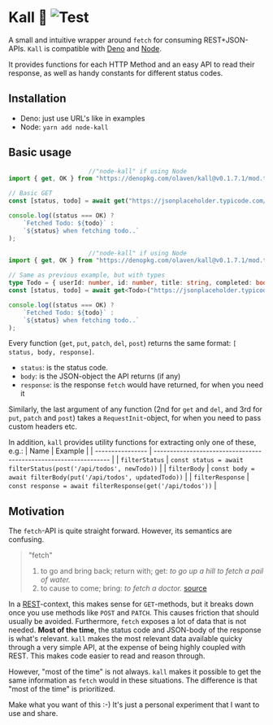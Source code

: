 # Kall 🦜 ![Test](https://github.com/olaven/kall/workflows/Test/badge.svg) 
A small and intuitive wrapper around `fetch` for consuming REST+JSON-APIs.
`Kall` is compatible with [Deno](https://deno.land) and [Node](nodejs.org). 

It provides functions for each HTTP Method and an easy API to read their response,
as well as handy constants for different status codes. 

## Installation 
* Deno: just use URL's like in examples 
* Node: `yarn add node-kall`

## Basic usage 
```ts
                      //"node-kall" if using Node
import { get, OK } from "https://denopkg.com/olaven/kall@v0.1.7.1/mod.ts";

// Basic GET                   
const [status, todo] = await get("https://jsonplaceholder.typicode.com/todos/1");

console.log((status === OK) ?
    `Fetched Todo: ${todo}` :
    `${status} when fetching todo..`
); 

```
```ts
                      //"node-kall" if using Node
import { get, OK } from "https://denopkg.com/olaven/kall@v0.1.7.1/mod.ts";

// Same as previous example, but with types
type Todo = { userId: number, id: number, title: string, completed: boolean }; //define the type the server is expected to return 
const [status, todo] = await get<Todo>("https://jsonplaceholder.typicode.com/todos/1"); // pass as generic 

console.log((status === OK) ?
    `Fetched Todo: ${todo}` :
    `${status} when fetching todo..`
); 
```

Every function (`get`, `put`, `patch`, `del`, `post`) returns the same format: `[ status, body, response]`.  
* `status`: is the status code. 
* `body`: is the JSON-object the API returns (if any) 
* `response`: is the response `fetch` would have returned, for when you need it

Similarly, the last argument of any function (2nd for `get` and `del`, and 3rd for `put`, `patch` and `post`) takes a `RequestInit`-object, for when you 
need to pass custom headers etc. 

In addition, `kall` provides utility functions for extracting only one of these, e.g.: 
| Name             | Example                                                          |
| ---------------- | ---------------------------------------------------------------- |
| `filterStatus`   | `const status = await filterStatus(post('/api/todos', newTodo))` |
| `filterBody`     | `const body = await filterBody(put('/api/todos', updatedTodo))`  |
| `filterResponse` | `const response = await filterResponse(get('/api/todos'))`       |


## Motivation 
The `fetch`-API is quite straight forward. However, its semantics are confusing. 
> "fetch" 
> 1. to go and bring back; return with; get: 
> _to go up a hill to fetch a pail of water._
> 2. to cause to come; bring: 
> _to fetch a doctor._
> [source](https://www.dictionary.com/browse/fetch)


In a [REST](https://en.wikipedia.org/wiki/Representational_state_transfer)-context, this makes sense for `GET`-methods, but 
it breaks down once you use methods like `POST` and `PATCH`. This causes friction that should usually be avoided. 
Furthermore, `fetch` exposes a lot of data that is not needed. __Most of the time__, the status code and JSON-body of the response 
is what's relevant. `kall` makes the most relevant data available quicky through a very simple API, at the expense of being highly coupled with REST. 
This makes code easier to read and reason through. 

However, "most of the time" is not always. `kall` makes it possible to get the same information as `fetch` would in these situations. 
The difference is that "most of the time" is prioritized. 

Make what you want of this :-) It's just a personal experiment that I want to use and share. 
